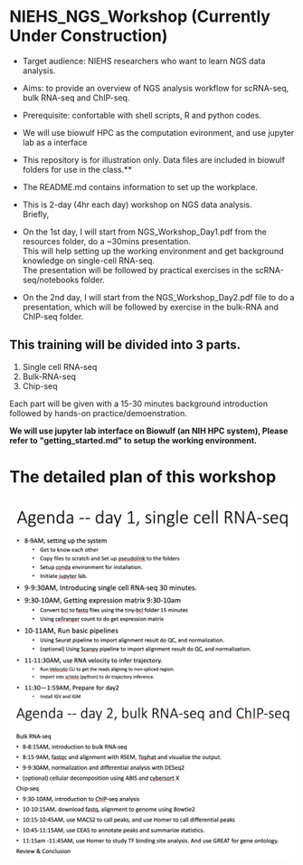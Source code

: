# NIEHS_NGS_Workshop (Currently Under Construction)<br>
* Target audience: NIEHS researchers who want to learn NGS data analysis.
* Aims: to provide an overview of NGS analysis workflow for scRNA-seq, bulk RNA-seq and ChIP-seq. <br>
* Prerequisite: confortable with shell scripts, R and python codes.  
* We will use biowulf HPC as the computation evironment, and use jupyter lab as a interface  <br>
* This repository is for illustration only. Data files are included in biowulf folders for use in the class.**<br>
* The README.md contains information to set up the workplace. <br>

* This is 2-day (4hr each day) workshop on NGS data analysis.<br> 
Briefly, <br>

 * On the 1st day, I will start from NGS_Workshop_Day1.pdf from the resources folder, do a ~30mins presentation.<br>
This will help setting up the working environment and get background knowledge on single-cell RNA-seq. <br>
The presentation will be followed by practical exercises in the scRNA-seq/notebooks folder.<br>
 
 * On the 2nd day, I will start from the NGS_Workshop_Day2.pdf file to do a presentation, which will be followed by exercise in the bulk-RNA and ChIP-seq folder. 


## This training will be divided into 3 parts. 

1. Single cell RNA-seq <br> 
2. Bulk-RNA-seq <br>
3. Chip-seq<br>

Each part will be given with a 15-30 minutes background introduction followed by hands-on practice/demoenstration. 

**We will use jupyter lab interface on Biowulf (an NIH HPC system), Please refer to "getting_started.md" to setup the working environment.**

# The detailed plan of this workshop
<br>
<img src="resources/day1schedule.png">
<br>
<img src="resources/day2schedule.png">
